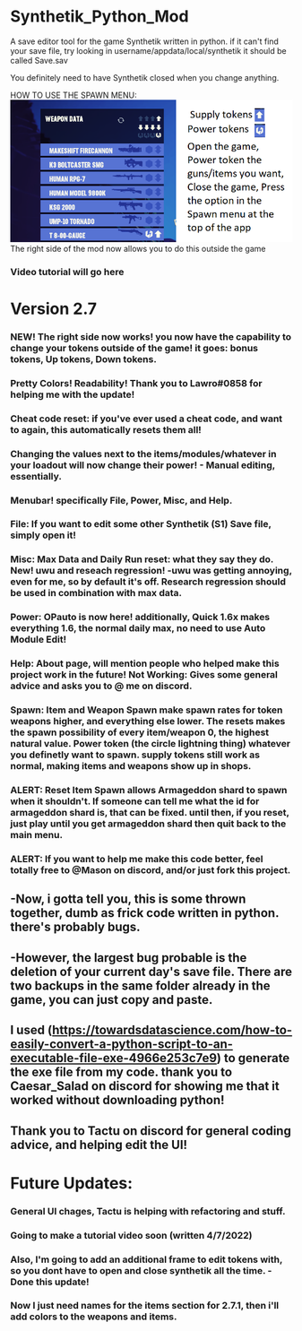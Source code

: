 # Synthetik_Python_Mod
A save editor tool for the game Synthetik written in python.
if it can't find your save file, try looking in username/appdata/local/synthetik  it should be called Save.sav

You definitely need to have Synthetik closed when you change anything.

HOW TO USE THE SPAWN MENU:
![Tutorial for Spawn](https://github.com/Builder-roberts/Synthetik_Python_Mod/blob/main/Screenshot%20(23).png?raw=true)
The right side of the mod now allows you to do this outside the game

### Video tutorial will go here
# Version 2.7
### NEW! The right side now works! you now have the capability to change your tokens outside of the game! it goes: bonus tokens, Up tokens, Down tokens.
### Pretty Colors! Readability! Thank you to Lawro#0858 for helping me with the update!
### Cheat code reset: if you've ever used a cheat code, and want to again, this automatically resets them all!
### Changing the values next to the items/modules/whatever in your loadout will now change their power! - Manual editing, essentially.
### Menubar! specifically File, Power, Misc, and Help.
### File: If you want to edit some other Synthetik (S1) Save file, simply open it!
### Misc: Max Data and Daily Run reset: what they say they do. New! uwu and reseach regression! -uwu was getting annoying, even for me, so by default it's off. Research regression should be used in combination with max data.
### Power: OPauto is now here! additionally, Quick 1.6x makes everything 1.6, the normal daily max, no need to use Auto Module Edit!
### Help: About page, will mention people who helped make this project work in the future! Not Working: Gives some general advice and asks you to @ me on discord.
### Spawn: Item and Weapon Spawn make spawn rates for token weapons higher, and everything else lower. The resets makes the spawn possibility of every item/weapon 0, the highest natural value. Power token (the circle lightning thing) whatever you definetly want to spawn. supply tokens still work as normal, making items and weapons show up in shops.
### ALERT: Reset Item Spawn allows Armageddon shard to spawn when it shouldn't. If someone can tell me what the id for armageddon shard is, that can be fixed. until then, if you reset, just play until you get armageddon shard then quit back to the main menu.
### ALERT: If you want to help me make this code better, feel totally free to @Mason on discord, and/or just fork this project.

## -Now, i gotta tell you, this is some thrown together, dumb as frick code written in python. there's probably bugs.
## -However, the largest bug probable is the deletion of your current day's save file. There are two backups in the same folder already in the game, you can just copy and paste.
## I used (https://towardsdatascience.com/how-to-easily-convert-a-python-script-to-an-executable-file-exe-4966e253c7e9) to generate the exe file from my code. thank you to Caesar_Salad on discord for showing me that it worked without downloading python!
## Thank you to Tactu on discord for general coding advice, and helping edit the UI!

# Future Updates:
### General UI chages, Tactu is helping with refactoring and stuff.
### Going to make a tutorial video soon (written 4/7/2022)
### Also, I'm going to add an additional frame to edit tokens with, so you dont have to open and close synthetik all the time. - Done this update!
### Now I just need names for the items section for 2.7.1, then i'll add colors to the weapons and items.
